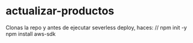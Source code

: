 # actualizar-productos

Clonas la repo y antes de ejecutar severless deploy, haces: //
npm init -y
npm install aws-sdk
